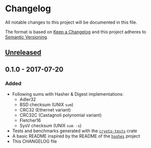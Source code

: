 # Changelog
All notable changes to this project will be documented in this file.

The format is based on [Keep a Changelog](http://keepachangelog.com/en/1.0.0/)
and this project adheres to [Semantic Versioning](http://semver.org/spec/v2.0.0.html).

## [Unreleased]

## 0.1.0 - 2017-07-20

### Added
- Following sums with Hasher & Digest implementations:
    * Adler32
    * BSD checksum (UNIX `sum`)
    * CRC32 (Ethernet variant)
    * CRC32C (Castagnoli polynomial variant)
    * Fletcher16
    * SysV checksum (UNIX `sum -s`)
- Tests and benchmarks generated with the [`crypto-tests`](https://crates.io/crates/crypto-tests) crate
- A basic README inspired by the README of the [`hashes`](https://github.com/RustCrypto/hashes) project
- This CHANGELOG file

[Unreleased]: https://github.com/olivierlacan/keep-a-changelog/compare/0.1.0...HEAD
